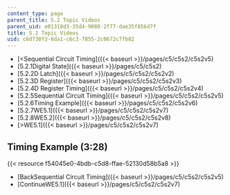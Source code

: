 ```yaml
---
content_type: page
parent_title: 5.2 Topic Videos
parent_uid: e01318d3-35d4-9080-2f77-dae35f856d7f
title: 5.2 Topic Videos
uid: c6d730f3-6da1-c6c3-7855-2c0672c7fb82
---
```


*   [\<Sequential Circuit Timing]({{< baseurl >}}/pages/c5/c5s2/c5s2v5)
*   [5.2.1Digital State]({{< baseurl >}}/pages/c5/c5s2)
*   [5.2.2D Latch]({{< baseurl >}}/pages/c5/c5s2/c5s2v2)
*   [5.2.3D Register]({{< baseurl >}}/pages/c5/c5s2/c5s2v3)
*   [5.2.4D Register Timing]({{< baseurl >}}/pages/c5/c5s2/c5s2v4)
*   [5.2.5Sequential Circuit Timing]({{< baseurl >}}/pages/c5/c5s2/c5s2v5)
*   [5.2.6Timing Example]({{< baseurl >}}/pages/c5/c5s2/c5s2v6)
*   [5.2.7WE5.1]({{< baseurl >}}/pages/c5/c5s2/c5s2v7)
*   [5.2.8WE5.2]({{< baseurl >}}/pages/c5/c5s2/c5s2v8)
*   [\>WE5.1]({{< baseurl >}}/pages/c5/c5s2/c5s2v7)

Timing Example (3:28)
---------------------

{{< resource f54045e0-4bdb-c5d8-ffae-52130d58b5a8 >}}

*   [BackSequential Circuit Timing]({{< baseurl >}}/pages/c5/c5s2/c5s2v5)
*   [ContinueWE5.1]({{< baseurl >}}/pages/c5/c5s2/c5s2v7)